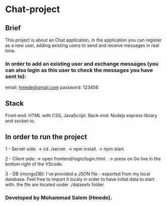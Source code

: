 # Chat-project

## Brief

This project is about an Chat application, in the application you can register as a new user, adding existing users to send and receive messages in real time.

### In order to add an existing user and exchange messages (you can also login as this user to check the messages you have sent to):

email: hmede@gmail.com
password: 123456

## Stack

Front-end: HTML with CSS, JavaScript.
Back-end: Nodejs express library and socket-io.

## In order to run the project

1 - Server side:
-> cd ./server.
-> npm install.
-> npm start.

2 - Client side:
-> open frontend/login/login.html .
-> press on Go live in the bottom right of the VScode.


3 - DB (mongoDB):
I've provided a JSON file - exported from my local database.
Feel free to import it localy in order to have initial data to start with.
the file are located under ./datasets folder.

### Developed by Mohammad Salem (Hmede).
